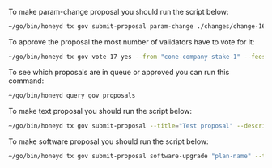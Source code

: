 To make param-change proposal you should run the script below:
```sh
~/go/bin/honeyd tx gov submit-proposal param-change ./changes/change-16.json --from cone-team --fees 400000uhoney --gas 2000000
```

To approve the proposal the most number of validators have to vote for it:
```sh
~/go/bin/honeyd tx gov vote 17 yes --from "cone-company-stake-1" --fees 10000uhoney --yes
```

To see which proposals are in queue or approved you can run this command:
```sh
~/go/bin/honeyd query gov proposals
```

To make text proposal you should run the script below:
```sh
~/go/bin/honeyd tx gov submit-proposal --title="Test proposal" --description="Test description" --type="Text" --from "team" --fees 30000uhoney --gas 500000 --deposit="10000cone"
```

To make software proposal you should run the script below:
```sh
~/go/bin/honeyd tx gov submit-proposal software-upgrade "plan-name" --title "Title" --description "Description" --from "cone-team" --deposit "10000cone" --upgrade-height HEIGHT --fees "10000uhoney" --yes
```